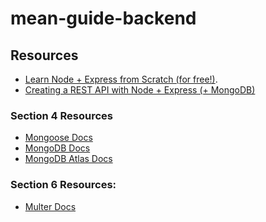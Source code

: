 # mean-guide-backend

## Resources

* [Learn Node + Express from Scratch (for free!)][1].
* [Creating a REST API with Node + Express (+ MongoDB)][2]

### Section 4 Resources

* [Mongoose Docs][3]
* [MongoDB Docs][4]
* [MongoDB Atlas Docs][5]

### Section 6 Resources:

* [Multer Docs][6]


[1]: https://developer.mozilla.org/en-US/docs/Learn/Server-side/Express_Nodejs
[2]: https://academind.com/learn/node-js/building-a-restful-api-with/
[3]: http://mongoosejs.com/docs/guide.html
[4]: https://www.mongodb.com/
[5]: https://www.mongodb.com/cloud/atlas
[6]: https://github.com/expressjs/multer